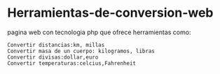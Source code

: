 # Herramientas-de-conversion-web
pagina web con tecnologia php que ofrece herramientas como:

    Convertir distancias:km, millas
    Convertir masa de un cuerpo: kilogramos, libras
    Convertir divisas:dollar,euro
    Convertir temperaturas:celcius,Fahrenheit
